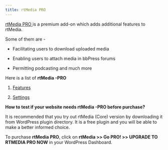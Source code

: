 ```yaml
---
title: rtMedia PRO
---
```


[rtMedia PRO ](http://docs.rtcamp.com/rtmedia/addons/rtmedia-pro/)is a premium add-on which adds additional features to rtMedia.

Some of them are -



	
  * Facilitating users to download uploaded media

	
  * Enabling users to attach media in bbPress forums

	
  * Permitting podcasting and much more


Here is a list of **rtMedia -PRO**



	
  1. [Features](http://docs.rtcamp.com/rtmedia/addons/rtmedia-pro/features/)

	
  2. [Settings](http://docs.rtcamp.com/rtmedia/addons/rtmedia-pro/Settings/)


**How to test if your website needs rtMedia -PRO before purchase?**

It is recommended that you try out rtMedia (Core) version by downloading it from WordPress plugin directory. It is a free plugin and you will be able to make a better informed choice.

To purchase **rtMedia PRO**, click on **rtMedia >> Go PRO! >> UPGRADE TO RTMEDIA PRO NOW** in your WordPress Dashboard.
